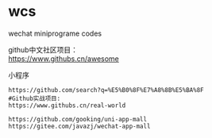 # wcs
wechat miniprograme codes

github中文社区项目：  
https://www.githubs.cn/awesome  


小程序
```
https://github.com/search?q=%E5%B0%8F%E7%A8%8B%E5%BA%8F
#Github实战项目:
https://www.githubs.cn/real-world  

https://github.com/gooking/uni-app-mall  
https://gitee.com/javazj/wechat-app-mall  
```
